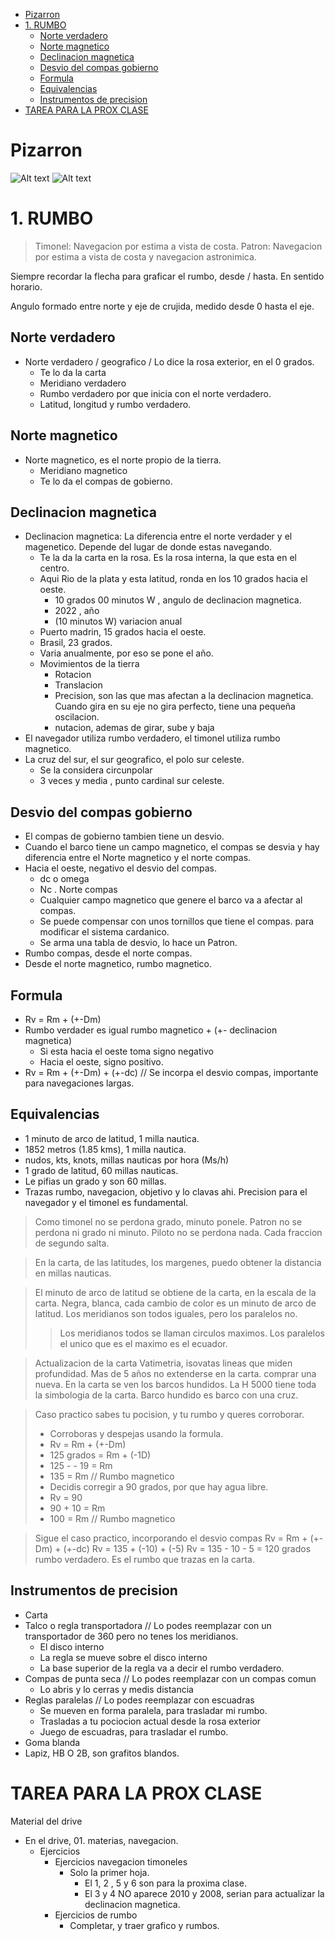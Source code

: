 - [Pizarron](#pizarron)
- [1. RUMBO](#1-rumbo)
  - [Norte verdadero](#norte-verdadero)
  - [Norte magnetico](#norte-magnetico)
  - [Declinacion magnetica](#declinacion-magnetica)
  - [Desvio del compas gobierno](#desvio-del-compas-gobierno)
  - [Formula](#formula)
  - [Equivalencias](#equivalencias)
  - [Instrumentos de precision](#instrumentos-de-precision)
- [TAREA PARA LA PROX CLASE](#tarea-para-la-prox-clase)



# Pizarron


![Alt text](1.jpeg)
![Alt text](2.jpeg)

# 1. RUMBO

> Timonel: Navegacion por estima a vista de costa.
> Patron: Navegacion por estima a vista de costa y navegacion astronimica.

Siempre recordar la flecha para graficar el rumbo, desde / hasta.
En sentido horario.

Angulo formado entre norte y eje de crujida, medido desde 0 hasta el eje.
## Norte verdadero
- Norte verdadero / geografico / Lo dice la rosa exterior, en el 0 grados.
  - Te lo da la carta
  - Meridiano verdadero
  - Rumbo verdadero por que inicia con el norte verdadero.
  - Latitud, longitud y rumbo verdadero.
## Norte magnetico
- Norte magnetico, es el norte propio de la tierra.
  - Meridiano magnetico  
  - Te lo da el compas de gobierno.

## Declinacion magnetica
- Declinacion magnetica: La diferencia entre el norte verdader y el magenetico. Depende del lugar de donde estas navegando.
  - Te la da la carta en la rosa. Es la rosa interna, la que esta en el centro.
  - Aqui Rio de la plata y esta latitud, ronda en los 10 grados hacia el oeste.
    - 10 grados  00 minutos  W , angulo de declinacion magnetica.
    - 2022 , año
    - (10 minutos W) variacion anual
  - Puerto madrin, 15 grados hacia el oeste.
  - Brasil, 23 grados.
  - Varia anualmente, por eso se pone el año.
  - Movimientos de la tierra
    - Rotacion
    - Translacion
    - Precision, son las que mas afectan a la declinacion magnetica. Cuando gira en su eje no gira perfecto, tiene una pequeña oscilacion.
    - nutacion, ademas de girar, sube y baja
- El navegador utiliza rumbo verdadero, el timonel utiliza rumbo magnetico.
- La cruz del sur, el sur geografico, el polo sur celeste. 
  - Se la considera circunpolar
  - 3 veces y media , punto cardinal sur celeste.

## Desvio del compas gobierno
- El compas de gobierno tambien tiene un desvio.
- Cuando el barco tiene un campo magnetico, el compas se desvia y hay diferencia entre el Norte magnetico y el norte compas.
- Hacia el oeste, negativo el desvio del compas.
  - dc o omega
  - Nc . Norte compas
  - Cualquier campo magnetico que genere el barco va a afectar al compas.
  - Se puede compensar con unos tornillos que tiene el compas. para modificar el sistema cardanico.
  - Se arma una tabla de desvio, lo hace un Patron.
- Rumbo compas, desde el norte compas.
- Desde el norte magnetico, rumbo magnetico.
## Formula
- Rv = Rm + (+-Dm)
- Rumbo verdader es igual rumbo magnetico + (+- declinacion magnetica)
  - Si esta hacia el oeste toma signo negativo
  - Hacia el oeste, signo positivo.
- Rv = Rm + (+-Dm) + (+-dc) // Se incorpa el desvio compas, importante para navegaciones largas.

## Equivalencias 
- 1 minuto de arco de latitud, 1 milla nautica.
- 1852 metros (1.85 kms), 1 milla nautica. 
- nudos, kts, knots, millas nauticas por hora (Ms/h)
- 1 grado de latitud, 60 millas nauticas.
- Le pifias un grado y son 60 millas. 
- Trazas rumbo, navegacion, objetivo y lo clavas ahi. Precision para el navegador y el timonel es fundamental.


> Como timonel no se perdona grado, minuto ponele.
> Patron no se perdona ni grado ni minuto.
> Piloto no se perdona nada. Cada fraccion de segundo salta.

> En la carta, de las latitudes, los margenes, puedo obtener la distancia en millas nauticas.

> El minuto de arco de latitud se obtiene de la carta, en la escala de la carta.
>  Negra, blanca, cada cambio de color es un minuto de arco de latitud.
> Los meridianos son todos iguales, pero los paralelos no.
> > Los meridianos todos se llaman circulos maximos.
> Los paralelos el unico que es el maximo es el ecuador.

> Actualizacion de la carta
> Vatimetria, isovatas lineas que miden profundidad.
> Mas de 5 años no extenderse en la carta. comprar una nueva.
> En la carta se ven los barcos hundidos.
> La H 5000 tiene toda la simbologia de la carta.
> Barco hundido es barco con una cruz.


> Caso practico sabes tu pocision, y tu rumbo y queres corroborar.
> - Corroboras y despejas usando la formula.
> - Rv = Rm + (+-Dm)
> - 125 grados =  Rm + (-1D)
> - 125 - - 19 = Rm
> - 135 = Rm // Rumbo magnetico
> - Decidis corregir a 90 grados, por que hay agua libre.
> - Rv = 90
> - 90 + 10 = Rm
> - 100 = Rm  // Rumbo magnetico

> Sigue el caso practico, incorporando el desvio compas
> Rv = Rm + (+-Dm) + (+-dc)
> Rv = 135 + (-10) + (-5)
> Rv = 135 - 10 - 5 = 120 grados rumbo verdadero. Es el rumbo que trazas en la carta. 
## Instrumentos de precision
- Carta
- Talco o regla transportadora // Lo podes reemplazar con un transportador de 360 pero no tenes los meridianos.
  - El disco interno
  - La regla se mueve sobre el disco interno
  - La base superior de la regla va a decir el rumbo verdadero.
- Compas de punta seca // Lo podes reemplazar con un compas comun
  - Lo abris y lo cerras y medis distancia
- Reglas paralelas // Lo podes reemplazar con escuadras
  - Se mueven en forma paralela, para trasladar mi rumbo.
  - Trasladas a tu pociocion actual desde la rosa exterior
  - Juego de escuadras, para trasladar el rumbo.
- Goma blanda
- Lapiz, HB O 2B, son grafitos blandos.

# TAREA PARA LA PROX CLASE
Material del drive
 - En el drive, 01. materias, navegacion.
   - Ejercicios
     - Ejercicios navegacion timoneles
       - Solo la primer hoja. 
         - El 1, 2 , 5 y 6 son para la proxima clase.
         - El 3 y 4 NO aparece 2010 y 2008, serian para actualizar la declinacion magnetica.
     - Ejercicios de rumbo
       - Completar, y traer grafico y rumbos.

